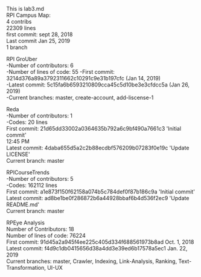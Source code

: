 This is lab3.md  
RPI Campus Map:  
4 contribs  
22309 lines  
first commit: sept 28, 2018  
Last commit Jan 25, 2019  
1 branch  

RPI GroUber  
-Number of contributors: 6  
-Number of lines of code: 55 -First commit: 3214d376a89a3792311662c10291c9e31b197cfc (Jan 14, 2019)  
-Latest commit: 5c15fa6b6593210809cca45c5d10be3e3cfdcc5a (Jan 26, 2019)   
-Current branches: master, create-account, add-liscense-1  

Reda  
-Number of contributors: 1  
-Codes: 20 lines  
First commit: 21d65dd33002a0364635b792a6c9bf490a7661c3 'Initial commit'  
12:45 PM  
Latest commit: 4daba655d5a2c2b88ecdbf576209b07283f0e19c 'Update LICENSE'  
Current branch: master  
 
RPICourseTrends  
-Number of contributors: 5  
-Codes: 162112 lines  
First commit: a1e873f150f62158a074b5c784def0f87b186c9a 'Initial commit'  
Latest commit: ad8be1be0f286872b6a44928bbaf6b4d536f2ec9 'Update README.md'  
Current branch: master  

RPEye Analysis  
Number of Contributors: 18  
Number of lines of code: 76224  
First commit: 91d45a2a945f4ee225c405d334f688561973b8ad Oct. 1, 2018  
Latest commit: f4d9c1db0415656d38a4dd3e39ed6b17578a5ec1 Jan. 22, 2019  
Current branches: master, Crawler, Indexing, Link-Analysis, Ranking, Text-Transformation, UI-UX  
